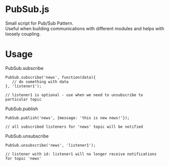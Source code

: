 # PubSub.js

Small script for Pub/Sub Pattern.
<br/>
Useful when building communications with different modules and helps with loosely coupling.

# Usage

PubSub.subscribe

```
PubSub.subscribe('news', function(data){
   // do something with data
}, 'listener1');

// listener1 is optional - use when we need to unsubscribe to particular topic

```


PubSub.publish

```
PubSub.publish('news', {message: 'this is new news!'});

// all subscribed listeners for 'news' topic will be notified

```


PubSub.unsubscribe

```
PubSub.unsubscribe('news', 'listener1');

// listener with id: listener1 will no longer receive notifications for topic 'news'

```